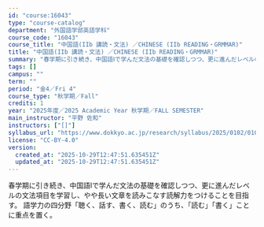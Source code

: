 ```yaml
---
id: "course:16043"
type: "course-catalog"
department: "外国語学部英語学科"
course_code: "16043"
course_title: "中国語(IIb 講読・文法) ／CHINESE (IIb READING・GRMMAR)"
title: "中国語(IIb 講読・文法) ／CHINESE (IIb READING・GRMMAR)"
summary: "春学期に引き続き、中国語Ⅰで学んだ文法の基礎を確認しつつ、更に進んだレベルの文法項目を学習し、やや長い文章を読みこなす読解力をつけることを目指す。 語学力の四分野「聴く、話す、書く、読む」のうち、｢読む｣「書く」ことに重点を置く。"
tags: []
campus: ""
term: ""
period: "金4／Fri 4"
course_type: "秋学期／Fall"
credits: 1
year: "2025年度／2025 Academic Year 秋学期／FALL SEMESTER"
main_instructor: "平野 佐和"
instructors: ["[]"]
syllabus_url: "https://www.dokkyo.ac.jp/research/syllabus/2025/0102/0102_16043_ja_JP.html"
license: "CC-BY-4.0"
version:
  created_at: "2025-10-29T12:47:51.635451Z"
  updated_at: "2025-10-29T12:47:51.635451Z"
---
```

春学期に引き続き、中国語Ⅰで学んだ文法の基礎を確認しつつ、更に進んだレベルの文法項目を学習し、やや長い文章を読みこなす読解力をつけることを目指す。 語学力の四分野「聴く、話す、書く、読む」のうち、｢読む｣「書く」ことに重点を置く。
